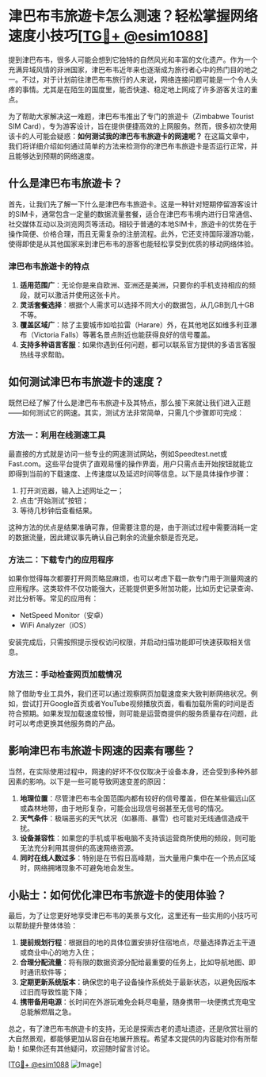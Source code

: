 # 津巴布韦旅遊卡怎么测速？轻松掌握网络速度小技巧[[TG💪+ @esim1088](https://t.me/s/esim1088)]

提到津巴布韦，很多人可能会想到它独特的自然风光和丰富的文化遗产。作为一个充满异域风情的非洲国家，津巴布韦近年来也逐渐成为旅行者心中的热门目的地之一。不过，对于计划前往津巴布韦旅行的人来说，网络连接问题可能是一个令人头疼的事情。尤其是在陌生的国度里，能否快速、稳定地上网成了许多游客关注的重点。

为了帮助大家解决这一难题，津巴布韦推出了专门的旅遊卡（Zimbabwe Tourist SIM Card），专为游客设计，旨在提供便捷高效的上网服务。然而，很多初次使用该卡的人可能会疑惑：**如何测试我的津巴布韦旅遊卡的网速呢？** 在这篇文章中，我们将详细介绍如何通过简单的方法来检测你的津巴布韦旅遊卡是否运行正常，并且能够达到预期的网络速度。

## 什么是津巴布韦旅遊卡？

首先，让我们先了解一下什么是津巴布韦旅遊卡。这是一种针对短期停留游客设计的SIM卡，通常包含一定量的数据流量套餐，适合在津巴布韦境内进行日常通信、社交媒体互动以及浏览网页等活动。相较于普通的本地SIM卡，旅遊卡的优势在于操作简便、价格合理，而且无需复杂的注册流程。此外，它还支持国际漫游功能，使得即使是从其他国家来到津巴布韦的游客也能轻松享受到优质的移动网络体验。

### 津巴布韦旅遊卡的特点

1. **适用范围广**：无论你是来自欧洲、亚洲还是美洲，只要你的手机支持相应的频段，就可以激活并使用这张卡片。
2. **灵活套餐选择**：根据个人需求可以选择不同大小的数据包，从几GB到几十GB不等。
3. **覆盖区域广**：除了主要城市如哈拉雷（Harare）外，在其他地区如维多利亚瀑布（Victoria Falls）等著名景点附近也能获得良好的信号覆盖。
4. **支持多种语言客服**：如果你遇到任何问题，都可以联系官方提供的多语言客服热线寻求帮助。

## 如何测试津巴布韦旅遊卡的速度？

既然已经了解了什么是津巴布韦旅遊卡及其特点，那么接下来就让我们进入正题——如何测试它的网速。其实，测试方法非常简单，只需几个步骤即可完成：

### 方法一：利用在线测速工具

最直接的方式就是访问一些专业的网速测试网站，例如Speedtest.net或Fast.com。这些平台提供了直观易懂的操作界面，用户只需点击开始按钮就能立即得到当前的下载速度、上传速度以及延迟时间等信息。以下是具体操作步骤：
1. 打开浏览器，输入上述网址之一；
2. 点击“开始测试”按钮；
3. 等待几秒钟后查看结果。

这种方法的优点是结果准确可靠，但需要注意的是，由于测试过程中需要消耗一定的数据流量，因此建议事先确认自己剩余的流量余额是否充足。

### 方法二：下载专门的应用程序

如果你觉得每次都要打开网页略显麻烦，也可以考虑下载一款专门用于测量网速的应用程序。这类软件不仅功能强大，还能提供更多附加功能，比如历史记录查询、对比分析等。常见的应用有：
- NetSpeed Monitor（安卓）
- WiFi Analyzer（iOS）

安装完成后，只需按照提示授权访问权限，并启动扫描功能即可快速获取相关信息。

### 方法三：手动检查网页加载情况

除了借助专业工具外，我们还可以通过观察网页加载速度来大致判断网络状况。例如，尝试打开Google首页或者YouTube视频播放页面，看看加载所需的时间是否符合预期。如果发现加载速度较慢，则可能是运营商提供的服务质量存在问题，此时可以考虑更换其他服务商的产品。

## 影响津巴布韦旅遊卡网速的因素有哪些？

当然，在实际使用过程中，网速的好坏不仅仅取决于设备本身，还会受到多种外部因素的影响。以下是一些可能导致网速变差的原因：

1. **地理位置**：尽管津巴布韦全国范围内都有较好的信号覆盖，但在某些偏远山区或森林地带，由于地形复杂，可能会出现信号弱甚至无信号的情况。
2. **天气条件**：极端恶劣的天气状况（如暴雨、暴雪）也可能对无线通信造成干扰。
3. **设备兼容性**：如果您的手机或平板电脑不支持该运营商所使用的频段，则可能无法充分利用其提供的高速网络资源。
4. **同时在线人数过多**：特别是在节假日高峰期，当大量用户集中在一个热点区域时，网络拥堵现象不可避免地会发生。

## 小贴士：如何优化津巴布韦旅遊卡的使用体验？

最后，为了让您更好地享受津巴布韦的美景与文化，这里还有一些实用的小技巧可以帮助提升整体体验：

1. **提前规划行程**：根据目的地的具体位置安排好住宿地点，尽量选择靠近主干道或商业中心的地方入住；
2. **合理分配流量**：将有限的数据资源分配给最重要的任务上，比如导航地图、即时通讯软件等；
3. **定期更新系统版本**：确保您的电子设备操作系统处于最新状态，以避免因版本过旧而导致性能下降；
4. **携带备用电源**：长时间在外游玩难免会耗尽电量，随身携带一块便携式充电宝总能解燃眉之急。

总之，有了津巴布韦旅遊卡的支持，无论是探索古老的遗址遗迹，还是欣赏壮丽的大自然景观，都能够更加从容自在地展开旅程。希望本文提供的内容能对你有所帮助！如果你还有其他疑问，欢迎随时留言讨论。

[[TG💪+ @esim1088](https://t.me/s/esim1088) ![Image](https://i.postimg.cc/4NQfJmqS/Snipaste-2025-05-13-00-14-12.png)]